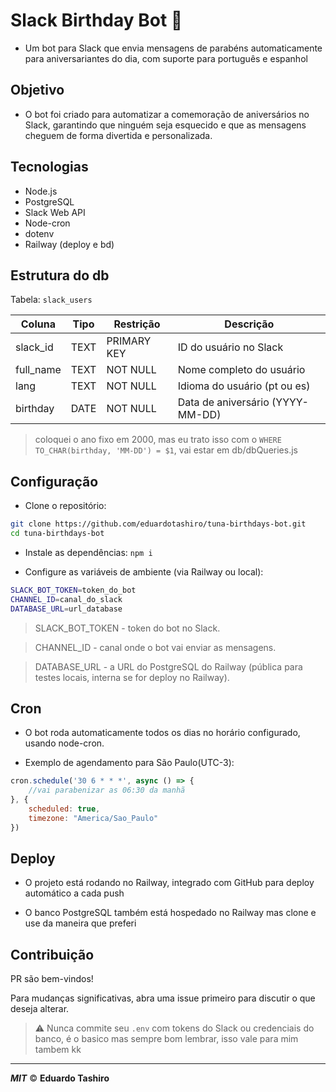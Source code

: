 # Slack Birthday Bot 🎉

- Um bot para Slack que envia mensagens de parabéns automaticamente para aniversariantes do dia, com suporte para português e espanhol

## Objetivo

- O bot foi criado para automatizar a comemoração de aniversários no Slack, garantindo que ninguém seja esquecido e que as mensagens cheguem de forma divertida e personalizada.

## Tecnologias

- Node.js
- PostgreSQL
- Slack Web API
- Node-cron
- dotenv
- Railway (deploy e bd)

## Estrutura do db

Tabela: `slack_users`

| Coluna     | Tipo | Restrição   | Descrição                       |
|------------|------|-------------|---------------------------------|
| slack_id   | TEXT | PRIMARY KEY | ID do usuário no Slack          |
| full_name  | TEXT | NOT NULL    | Nome completo do usuário        |
| lang       | TEXT | NOT NULL    | Idioma do usuário (pt ou es)    |
| birthday   | DATE | NOT NULL    | Data de aniversário (YYYY-MM-DD)|

> coloquei o ano fixo em 2000, mas eu trato isso com o `WHERE TO_CHAR(birthday, 'MM-DD') = $1`, vai estar em db/dbQueries.js


## Configuração

- Clone o repositório:

```bash
git clone https://github.com/eduardotashiro/tuna-birthdays-bot.git
cd tuna-birthdays-bot
```

- Instale as dependências:
`npm i`

- Configure as variáveis de ambiente (via Railway ou local):
```bash
SLACK_BOT_TOKEN=token_do_bot
CHANNEL_ID=canal_do_slack
DATABASE_URL=url_database
```
> SLACK_BOT_TOKEN - token do bot no Slack.

>CHANNEL_ID - canal onde o bot vai enviar as mensagens.

>DATABASE_URL - a URL do PostgreSQL do Railway (pública para testes locais, interna se for deploy no Railway).

## Cron

- O bot roda automaticamente todos os dias no horário configurado, usando node-cron.

 - Exemplo de agendamento para São Paulo(UTC-3):
 
```js
cron.schedule('30 6 * * *', async () => {
    //vai parabenizar as 06:30 da manhã
}, {
    scheduled: true,
    timezone: "America/Sao_Paulo"
})
```

## Deploy

- O projeto está rodando no Railway, integrado com GitHub para deploy automático a cada push

- O banco PostgreSQL também está hospedado no Railway mas clone e use da maneira que preferi

## Contribuição

PR são bem-vindos! 

Para mudanças significativas, abra uma issue primeiro para discutir o que deseja alterar.

> ⚠️ Nunca commite seu `.env` com tokens do Slack ou credenciais do banco, é o basico mas sempre bom lembrar, isso vale para mim tambem kk

---

***MIT*** © **Eduardo Tashiro**
